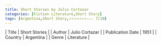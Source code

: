 ```yaml
---
title: Short Stories by Julio Cortazar
categories: [Fiction Literature,Short Story]
tags: [Argentina,Short Story,⭐⭐⭐⭐⭐⭐⭐☆☆☆ 7/10]
---
```

        
| Title | Short Stories  |
| Author |  Julio Cortazar  |
| Publication Date | 1951   |
| Country | Argentina |
| Genre | Literature  |
        